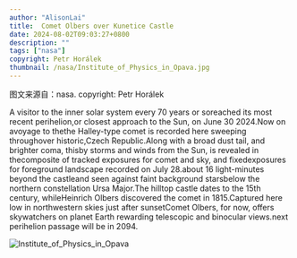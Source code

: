 ```yaml
---
author: "AlisonLai"
title:  Comet Olbers over Kunetice Castle 
date: 2024-08-02T09:03:27+0800
description: ""
tags: ["nasa"]
copyright: Petr Horálek
thumbnail: /nasa/Institute_of_Physics_in_Opava.jpg
---
```

图文来源自：nasa.  copyright: Petr Horálek

  A visitor to the inner solar system every 70 years or soreached its most recent perihelion,or closest approach to the Sun, on June 30 2024.Now on avoyage to thethe Halley-type comet is recorded here sweeping throughover historic,Czech Republic.Along with a broad dust tail, and brighter coma, thisby storms and winds from the Sun, is revealed in thecomposite of tracked exposures for comet and sky, and fixedexposures for foreground landscape recorded on July 28.about 16 light-minutes beyond the castleand seen against faint background starsbelow the northern constellation Ursa Major.The hilltop castle dates to the 15th century, whileHeinrich Olbers discovered the comet in 1815.Captured here low in northwestern skies just after sunsetComet Olbers, for now, offers skywatchers on planet Earth rewarding telescopic and binocular views.next perihelion passage will be in 2094.

![Institute_of_Physics_in_Opava](/nasa/Institute_of_Physics_in_Opava.jpg)